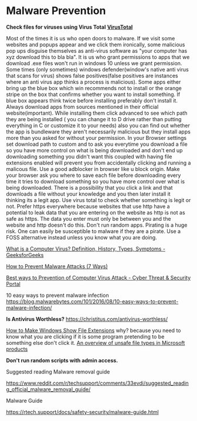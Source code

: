 # Malware Prevention

**Check files for viruses using Virus Total** **[VirusTotal](https://www.virustotal.com/gui/ "https://www.virustotal.com/gui/")**

Most of the times it is us who open doors to malware. If we visit some websites and popups appear and we click them ironically, some malicious pop ups disguise themselves as anti-virus software as "your computer has xyz download this to bla bla". It is us who grant permissions to apps that we download .exe files won't run in windows 10 unless we grant permission. Some times (only sometimes) windows defender(window's native anti virus that scans for virus) shows false positives(false positives are instances where an anti virus app thinks a process is malicious). Some apps either bring up the blue box which win recommends not to install or the orange stripe on the box that confirms whether you want to install something. If blue box appears think twice before installing preferably don't install it.
Always download apps from sources mentioned in their official website(important). 
While installing them click advanced to see which path they are being installed ( you can change it to D drive rather than putting everything in C or customize it to your needs) also you can find out whether the app is bundleware they aren't necessarily malicious but they install apps more than you asked for without your permission. In your Browser settings set download path to custom and to ask you everytime you download a file so you have more control on what is being downloaded and don't end up downloading something you didn't want this coupled with having file extensions enabled will prevent you from accidentally clicking and running a malicous file.
Use a good adblocker in browser like u block origin. Make your browser ask you where to save each file before downloading every time it tries to download something so you have more control over what is being downloaded. There is a possibility that you click a link and that downloads a file without your knowledge and you then later install it thinking its a legit app. 
Use virus total to check whether something is legit or not. 
Prefer https everywhere because websites that use http have a potential to leak data that you are entering on the website as http is not as safe as https. The data you enter must only be between you and the website and http doesn't do this. 
Don't run random apps. Pirating is a huge risk. One can easily be susceptible to malware if they are a pirate. Use a FOSS alternative instead unless you know what you are doing.

[What is a Computer Virus? Definition, History, Types, Symptoms - GeeksforGeeks](https://www.geeksforgeeks.org/what-is-a-computer-virus-definition-history-types-symptoms/ "https://www.geeksforgeeks.org/what-is-a-computer-virus-definition-history-types-symptoms/") 

[How to Prevent Malware Attacks (7 Ways)](https://cheapsslsecurity.com/blog/how-to-prevent-malware-attacks/) 

[Best ways to Prevention of Computer Virus Attack - Cyber Threat &amp; Security Portal](https://cyberthreatportal.com/prevention-of-computer-virus-attack/ "https://cyberthreatportal.com/prevention-of-computer-virus-attack/") 

10 easy ways to prevent malware infection https://blog.malwarebytes.com/101/2016/08/10-easy-ways-to-prevent-malware-infection/ 

**Is Antivirus Worthless?** https://christitus.com/antivirus-worthless/ 

[How to Make Windows Show File Extensions](https://www.howtogeek.com/205086/beginner-how-to-make-windows-show-file-extensions/ "https://www.howtogeek.com/205086/beginner-how-to-make-windows-show-file-extensions/") why? because you need to know what you are clicking if it is some program pretending to be something else don't click it. [An overview of unsafe file types in Microsoft products](https://support.microsoft.com/en-us/topic/an-overview-of-unsafe-file-types-in-microsoft-products-266a9bd3-50d7-d65a-8fe0-ec4e486c3a14 "https://support.microsoft.com/en-us/topic/an-overview-of-unsafe-file-types-in-microsoft-products-266a9bd3-50d7-d65a-8fe0-ec4e486c3a14") 

**Don't run random scripts with admin access.**

Suggested reading Malware removal guide 

https://www.reddit.com/r/techsupport/comments/33evdi/suggested_reading_official_malware_removal_guide/ 

Malware Guide

https://rtech.support/docs/safety-security/malware-guide.html
